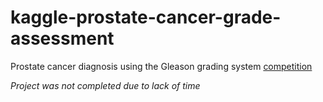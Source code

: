 # kaggle-prostate-cancer-grade-assessment

Prostate cancer diagnosis using the Gleason grading system [competition](https://www.kaggle.com/c/prostate-cancer-grade-assessment)


*Project was not completed due to lack of time*
